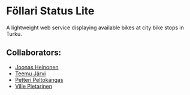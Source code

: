 # Föllari Status Lite

A lightweight web service displaying available bikes at
city bike stops in Turku.

## Collaborators:

* [Joonas Heinonen](https://github.com/JoonasHeinonen)
* [Teemu Järvi](https://github.com/tjarv17)
* [Petteri Peltokangas](https://github.com/ppeltokangas)
* [Ville Pietarinen](https://github.com/vppiet)
